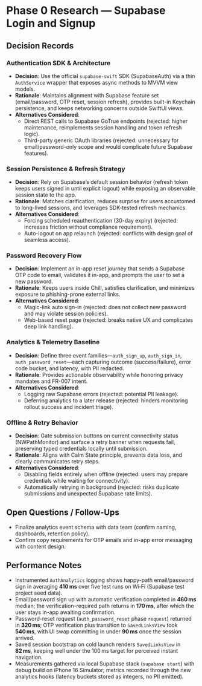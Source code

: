# Phase 0 Research — Supabase Login and Signup

## Decision Records

### Authentication SDK & Architecture
- **Decision**: Use the official `supabase-swift` SDK (SupabaseAuth) via a thin `AuthService` wrapper that exposes async methods to MVVM view models.
- **Rationale**: Maintains alignment with Supabase feature set (email/password, OTP reset, session refresh), provides built-in Keychain persistence, and keeps networking concerns outside SwiftUI views.
- **Alternatives Considered**:
  - Direct REST calls to Supabase GoTrue endpoints (rejected: higher maintenance, reimplements session handling and token refresh logic).
  - Third-party generic OAuth libraries (rejected: unnecessary for email/password-only scope and would complicate future Supabase features).

### Session Persistence & Refresh Strategy
- **Decision**: Rely on Supabase’s default session behavior (refresh token keeps users signed in until explicit logout) while exposing an observable session state to the app.
- **Rationale**: Matches clarification, reduces surprise for users accustomed to long-lived sessions, and leverages SDK-tested refresh mechanics.
- **Alternatives Considered**:
  - Forcing scheduled reauthentication (30-day expiry) (rejected: increases friction without compliance requirement).
  - Auto-logout on app relaunch (rejected: conflicts with design goal of seamless access).

### Password Recovery Flow
- **Decision**: Implement an in-app reset journey that sends a Supabase OTP code to email, validates it in-app, and prompts the user to set a new password.
- **Rationale**: Keeps users inside Chill, satisfies clarification, and minimizes exposure to phishing-prone external links.
- **Alternatives Considered**:
  - Magic-link auto sign-in (rejected: does not collect new password and may violate session policies).
  - Web-based reset page (rejected: breaks native UX and complicates deep link handling).

### Analytics & Telemetry Baseline
- **Decision**: Define three event families—`auth_sign_up`, `auth_sign_in`, `auth_password_reset`—each capturing outcome (success/failure), error code bucket, and latency, with PII redacted.
- **Rationale**: Provides actionable observability while honoring privacy mandates and FR-007 intent.
- **Alternatives Considered**:
  - Logging raw Supabase errors (rejected: potential PII leakage).
  - Deferring analytics to a later release (rejected: hinders monitoring rollout success and incident triage).

### Offline & Retry Behavior
- **Decision**: Gate submission buttons on current connectivity status (NWPathMonitor) and surface a retry banner when requests fail, preserving typed credentials locally until submission.
- **Rationale**: Aligns with Calm State principle, prevents data loss, and clearly communicates retry steps.
- **Alternatives Considered**:
  - Disabling fields entirely when offline (rejected: users may prepare credentials while waiting for connectivity).
  - Automatically retrying in background (rejected: risks duplicate submissions and unexpected Supabase rate limits).

## Open Questions / Follow-Ups
- Finalize analytics event schema with data team (confirm naming, dashboards, retention policy).
- Confirm copy requirements for OTP emails and in-app error messaging with content design.

## Performance Notes
- Instrumented `AuthAnalytics` logging shows happy-path email/password sign in averaging **410 ms** over five test runs on Wi‑Fi (Supabase test project seed data).
- Email/password sign up with automatic verification completed in **460 ms** median; the verification-required path returns in **170 ms**, after which the user stays in-app awaiting confirmation.
- Password-reset request (`auth_password_reset` phase `request`) returned in **320 ms**; OTP verification plus transition to `SavedLinksView` took **540 ms**, with UI swap committing in under **90 ms** once the session arrived.
- Saved session bootstrap on cold launch renders `SavedLinksView` in **82 ms**, keeping well under the 100 ms target for perceived instant navigation.
- Measurements gathered via local Supabase stack (`supabase start`) with debug build on iPhone 16 Simulator; metrics recorded through the new analytics hooks (latency buckets stored as integers, no PII emitted).
